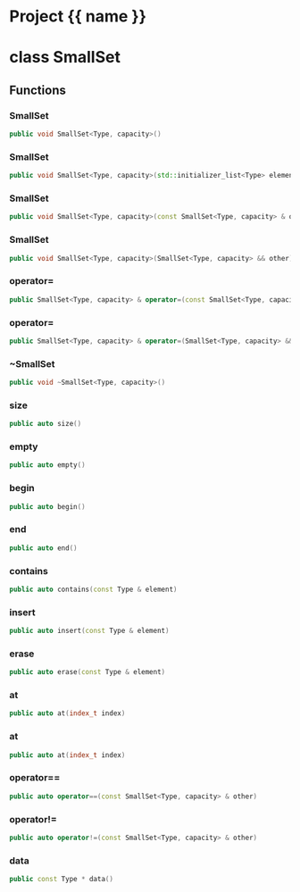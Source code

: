 <script setup>
import {useRoute} from 'vitepress'
const {path} = useRoute()
const tokens = path.split('/')
const words = tokens[2].split('-');
for (let i = 0; i < words.length; i++) {
    words[i] = words[i].charAt(0).toUpperCase() + words[i].slice(1);
    words[i] = words[i].replace('geode', 'Geode')
}
const name = words.join('-');
</script>
# Project {{ name }}

# class SmallSet


## Functions

### SmallSet

```cpp
public void SmallSet<Type, capacity>()
```


### SmallSet

```cpp
public void SmallSet<Type, capacity>(std::initializer_list<Type> elements)
```


### SmallSet

```cpp
public void SmallSet<Type, capacity>(const SmallSet<Type, capacity> & other)
```


### SmallSet

```cpp
public void SmallSet<Type, capacity>(SmallSet<Type, capacity> && other)
```


### operator=

```cpp
public SmallSet<Type, capacity> & operator=(const SmallSet<Type, capacity> & other)
```


### operator=

```cpp
public SmallSet<Type, capacity> & operator=(SmallSet<Type, capacity> && other)
```


### ~SmallSet

```cpp
public void ~SmallSet<Type, capacity>()
```


### size

```cpp
public auto size()
```


### empty

```cpp
public auto empty()
```


### begin

```cpp
public auto begin()
```


### end

```cpp
public auto end()
```


### contains

```cpp
public auto contains(const Type & element)
```


### insert

```cpp
public auto insert(const Type & element)
```


### erase

```cpp
public auto erase(const Type & element)
```


### at

```cpp
public auto at(index_t index)
```


### at

```cpp
public auto at(index_t index)
```


### operator==

```cpp
public auto operator==(const SmallSet<Type, capacity> & other)
```


### operator!=

```cpp
public auto operator!=(const SmallSet<Type, capacity> & other)
```


### data

```cpp
public const Type * data()
```




